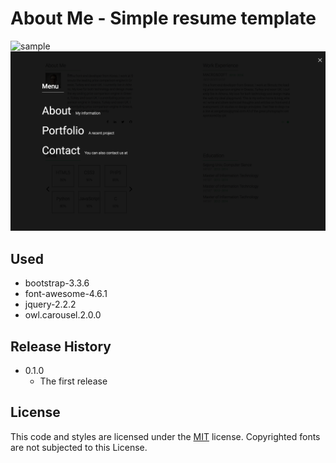 # About Me - Simple resume template

![sample](/samples/1.png)
![sample](/samples/2.png)


## Used

- bootstrap-3.3.6
- font-awesome-4.6.1
- jquery-2.2.2
- owl.carousel.2.0.0


## Release History

- 0.1.0
  - The first release

## License

This code and styles are licensed under the [MIT](LICENSE) license. Copyrighted fonts are not subjected to this License.
